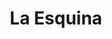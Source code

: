 ---
title: "La Esquina"
url: /ciudad-autonoma-de-buenos-aires/la-esquina-general-cesar-diaz/
shop: hardware
---